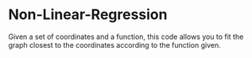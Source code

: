# Non-Linear-Regression
Given a set of coordinates and a function, this code allows you to fit the graph closest to the coordinates according to the function given.
